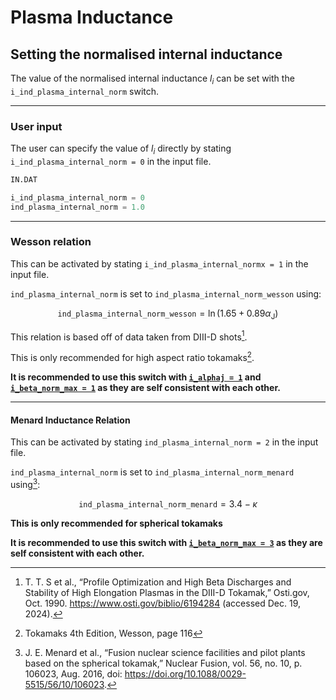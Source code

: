 # Plasma Inductance

## Setting the normalised internal inductance

The value of the normalised internal inductance $l_i$ can be set with the `i_ind_plasma_internal_norm` switch.

----------

### User input


The user can specify the value of $l_i$ directly by stating `i_ind_plasma_internal_norm = 0` in the input file.

```python
IN.DAT

i_ind_plasma_internal_norm = 0
ind_plasma_internal_norm = 1.0


```

----------

### Wesson relation

This can be activated by stating `i_ind_plasma_internal_normx = 1` in the input file.

`ind_plasma_internal_norm` is set to `ind_plasma_internal_norm_wesson` using:  

$$
\texttt{ind_plasma_internal_norm_wesson} = \ln{\left(1.65+0.89\alpha_{\text{J}}\right)}
$$

This relation is based off of data taken from DIII-D shots[^1].

This is only recommended for high aspect ratio tokamaks[^2].

**It is recommended to use this switch with [`i_alphaj = 1`](../plasma_current/plasma_current.md#setting-the-current-profile-index) and [`i_beta_norm_max = 1`](../plasma_beta/plasma_beta.md#wesson-relation) as they are self consistent with each other.**


---------


#### Menard Inductance Relation

This can be activated by stating `ind_plasma_internal_norm = 2` in the input file.

`ind_plasma_internal_norm` is set to `ind_plasma_internal_norm_menard` using[^3]:


$$
\texttt{ind_plasma_internal_norm_menard} = 3.4 - \kappa
$$

**This is only recommended for spherical tokamaks**

**It is recommended to use this switch with [`i_beta_norm_max = 3`](../plasma_beta/plasma_beta.md#menard-beta-relation) as they are self consistent with each other.**

[^1]: T. T. S et al., “Profile Optimization and High Beta Discharges and Stability of High Elongation Plasmas in the DIII-D Tokamak,” Osti.gov, Oct. 1990. https://www.osti.gov/biblio/6194284 (accessed Dec. 19, 2024).

[^2]: Tokamaks 4th Edition, Wesson, page 116

[^3]: J. E. Menard et al., “Fusion nuclear science facilities and pilot plants based on the spherical tokamak,” Nuclear Fusion, vol. 56, no. 10, p. 106023, Aug. 2016, doi: https://doi.org/10.1088/0029-5515/56/10/106023.


